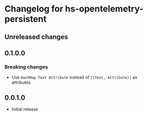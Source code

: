 # Changelog for hs-opentelemetry-persistent

## Unreleased changes

## 0.1.0.0

### Breaking changes

- Use `HashMap Text Attribute` instead of `[(Text, Attribute)]` as attributes

## 0.0.1.0

- Initial release
